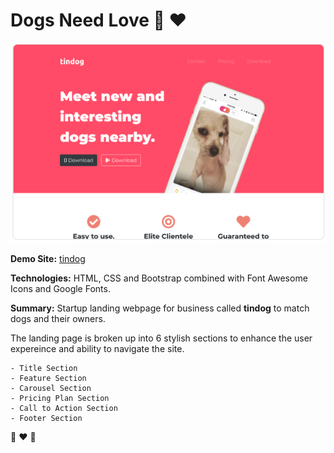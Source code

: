 # Dogs Need Love 🐾 ❤️

![img](images/demo-preview.png)

**Demo Site:** [tindog](https://tindog-chi-inky.vercel.app/)

**Technologies:** HTML, CSS and Bootstrap combined with Font Awesome Icons and Google Fonts.

**Summary:** Startup landing webpage for business called **tindog** to match dogs and their owners.

The landing page is broken up into 6 stylish sections to enhance the user expereince and ability to navigate the site.

    - Title Section
    - Feature Section
    - Carousel Section
    - Pricing Plan Section
    - Call to Action Section
    - Footer Section

🐾 ❤️ 🐾
